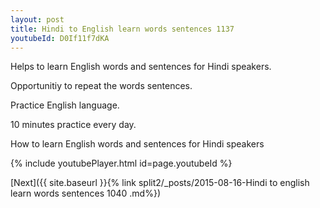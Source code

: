 ```yaml
---
layout: post
title: Hindi to English learn words sentences 1137 
youtubeId: D0If11f7dKA
---
```

 
 
Helps to learn English words and sentences for Hindi speakers.

Opportunitiy to repeat the words sentences. 

Practice English language. 
 
10 minutes practice every day. 
 
How to learn English words and sentences for Hindi speakers 
 
{% include youtubePlayer.html id=page.youtubeId %}
 
 
[Next]({{ site.baseurl }}{% link  split2/_posts/2015-08-16-Hindi to english learn words sentences 1040 .md%})
 
